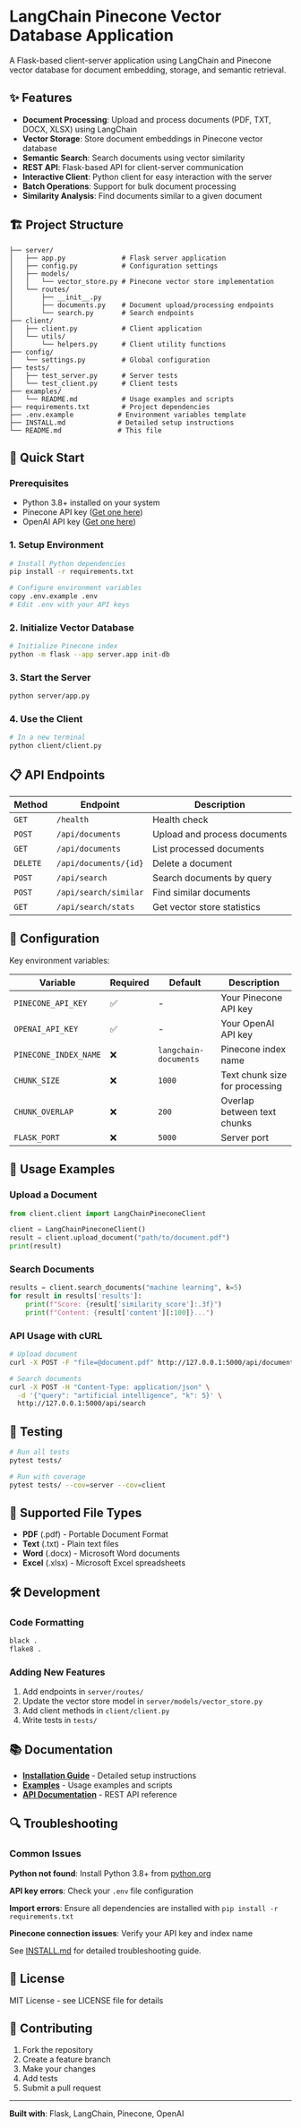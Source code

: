# LangChain Pinecone Vector Database Application

A Flask-based client-server application using LangChain and Pinecone vector database for document embedding, storage, and semantic retrieval.

## ✨ Features

- **Document Processing**: Upload and process documents (PDF, TXT, DOCX, XLSX) using LangChain
- **Vector Storage**: Store document embeddings in Pinecone vector database
- **Semantic Search**: Search documents using vector similarity
- **REST API**: Flask-based API for client-server communication
- **Interactive Client**: Python client for easy interaction with the server
- **Batch Operations**: Support for bulk document processing
- **Similarity Analysis**: Find documents similar to a given document

## 🏗️ Project Structure

```
├── server/
│   ├── app.py              # Flask server application
│   ├── config.py           # Configuration settings
│   ├── models/
│   │   └── vector_store.py # Pinecone vector store implementation
│   └── routes/
│       ├── __init__.py
│       ├── documents.py    # Document upload/processing endpoints
│       └── search.py       # Search endpoints
├── client/
│   ├── client.py           # Client application
│   └── utils/
│       └── helpers.py      # Client utility functions
├── config/
│   └── settings.py         # Global configuration
├── tests/
│   ├── test_server.py      # Server tests
│   └── test_client.py      # Client tests
├── examples/
│   └── README.md           # Usage examples and scripts
├── requirements.txt        # Project dependencies
├── .env.example           # Environment variables template
├── INSTALL.md             # Detailed setup instructions
└── README.md              # This file
```

## 🚀 Quick Start

### Prerequisites
- Python 3.8+ installed on your system
- Pinecone API key ([Get one here](https://www.pinecone.io/))
- OpenAI API key ([Get one here](https://platform.openai.com/api-keys))

### 1. Setup Environment
```bash
# Install Python dependencies
pip install -r requirements.txt

# Configure environment variables
copy .env.example .env
# Edit .env with your API keys
```

### 2. Initialize Vector Database
```bash
# Initialize Pinecone index
python -m flask --app server.app init-db
```

### 3. Start the Server
```bash
python server/app.py
```

### 4. Use the Client
```bash
# In a new terminal
python client/client.py
```

## 📋 API Endpoints

| Method | Endpoint | Description |
|--------|----------|-------------|
| `GET` | `/health` | Health check |
| `POST` | `/api/documents` | Upload and process documents |
| `GET` | `/api/documents` | List processed documents |
| `DELETE` | `/api/documents/{id}` | Delete a document |
| `POST` | `/api/search` | Search documents by query |
| `POST` | `/api/search/similar` | Find similar documents |
| `GET` | `/api/search/stats` | Get vector store statistics |

## 🔧 Configuration

Key environment variables:

| Variable | Required | Default | Description |
|----------|----------|---------|-------------|
| `PINECONE_API_KEY` | ✅ | - | Your Pinecone API key |
| `OPENAI_API_KEY` | ✅ | - | Your OpenAI API key |
| `PINECONE_INDEX_NAME` | ❌ | `langchain-documents` | Pinecone index name |
| `CHUNK_SIZE` | ❌ | `1000` | Text chunk size for processing |
| `CHUNK_OVERLAP` | ❌ | `200` | Overlap between text chunks |
| `FLASK_PORT` | ❌ | `5000` | Server port |

## 📖 Usage Examples

### Upload a Document
```python
from client.client import LangChainPineconeClient

client = LangChainPineconeClient()
result = client.upload_document("path/to/document.pdf")
print(result)
```

### Search Documents
```python
results = client.search_documents("machine learning", k=5)
for result in results['results']:
    print(f"Score: {result['similarity_score']:.3f}")
    print(f"Content: {result['content'][:100]}...")
```

### API Usage with cURL
```bash
# Upload document
curl -X POST -F "file=@document.pdf" http://127.0.0.1:5000/api/documents

# Search documents
curl -X POST -H "Content-Type: application/json" \
  -d '{"query": "artificial intelligence", "k": 5}' \
  http://127.0.0.1:5000/api/search
```

## 🧪 Testing

```bash
# Run all tests
pytest tests/

# Run with coverage
pytest tests/ --cov=server --cov=client
```

## 📁 Supported File Types

- **PDF** (.pdf) - Portable Document Format
- **Text** (.txt) - Plain text files
- **Word** (.docx) - Microsoft Word documents
- **Excel** (.xlsx) - Microsoft Excel spreadsheets

## 🛠️ Development

### Code Formatting
```bash
black .
flake8 .
```

### Adding New Features
1. Add endpoints in `server/routes/`
2. Update the vector store model in `server/models/vector_store.py`
3. Add client methods in `client/client.py`
4. Write tests in `tests/`

## 📚 Documentation

- **[Installation Guide](INSTALL.md)** - Detailed setup instructions
- **[Examples](examples/README.md)** - Usage examples and scripts
- **[API Documentation](#-api-endpoints)** - REST API reference

## 🔍 Troubleshooting

### Common Issues

**Python not found**: Install Python 3.8+ from [python.org](https://www.python.org/downloads/)

**API key errors**: Check your `.env` file configuration

**Import errors**: Ensure all dependencies are installed with `pip install -r requirements.txt`

**Pinecone connection issues**: Verify your API key and index name

See [INSTALL.md](INSTALL.md) for detailed troubleshooting guide.

## 📄 License

MIT License - see LICENSE file for details

## 🤝 Contributing

1. Fork the repository
2. Create a feature branch
3. Make your changes
4. Add tests
5. Submit a pull request

---

**Built with**: Flask, LangChain, Pinecone, OpenAI
